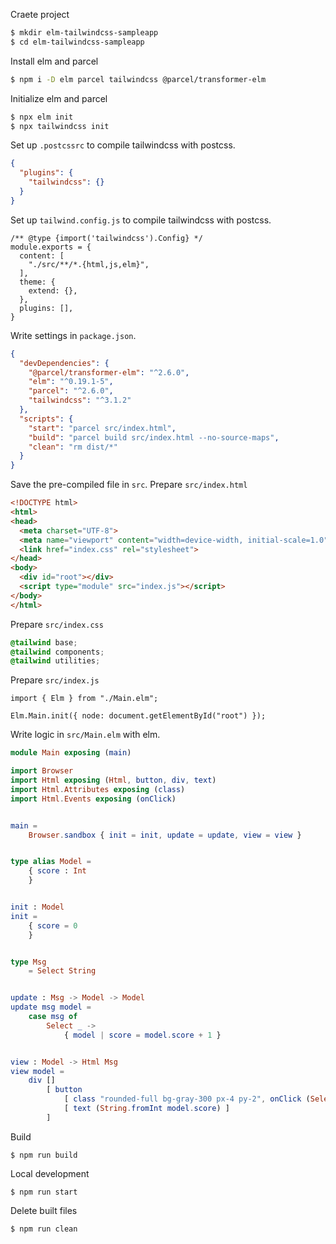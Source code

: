 
Craete project

``` Bash
$ mkdir elm-tailwindcss-sampleapp
$ cd elm-tailwindcss-sampleapp
```

Install elm and parcel

``` Bash
$ npm i -D elm parcel tailwindcss @parcel/transformer-elm
```

Initialize elm and parcel

``` Bash
$ npx elm init
$ npx tailwindcss init
```

Set up `.postcssrc` to compile tailwindcss with postcss.

``` JSON :.postcssrc
{
  "plugins": {
    "tailwindcss": {}
  }
}
```

Set up `tailwind.config.js` to compile tailwindcss with postcss.

``` JS :tailwind.config.js
/** @type {import('tailwindcss').Config} */
module.exports = {
  content: [
    "./src/**/*.{html,js,elm}",
  ],
  theme: {
    extend: {},
  },
  plugins: [],
}
```

Write settings in `package.json`.

``` JSON :package.json
{
  "devDependencies": {
    "@parcel/transformer-elm": "^2.6.0",
    "elm": "^0.19.1-5",
    "parcel": "^2.6.0",
    "tailwindcss": "^3.1.2"
  },
  "scripts": {
    "start": "parcel src/index.html",
    "build": "parcel build src/index.html --no-source-maps",
    "clean": "rm dist/*"
  }
}
```


Save the pre-compiled file in `src`.
Prepare `src/index.html`

``` HTML :src/index.html
<!DOCTYPE html>
<html>
<head>
  <meta charset="UTF-8">
  <meta name="viewport" content="width=device-width, initial-scale=1.0">
  <link href="index.css" rel="stylesheet">
</head>
<body>
  <div id="root"></div>
  <script type="module" src="index.js"></script>
</body>
</html>
```

Prepare `src/index.css`

``` CSS :src/index.css
@tailwind base;
@tailwind components;
@tailwind utilities;
```


Prepare `src/index.js`

``` JS :src/index.js
import { Elm } from "./Main.elm";

Elm.Main.init({ node: document.getElementById("root") });
```

Write logic in `src/Main.elm` with elm.

``` elm :src/Main.elm
module Main exposing (main)

import Browser
import Html exposing (Html, button, div, text)
import Html.Attributes exposing (class)
import Html.Events exposing (onClick)


main =
    Browser.sandbox { init = init, update = update, view = view }


type alias Model =
    { score : Int
    }


init : Model
init =
    { score = 0
    }


type Msg
    = Select String


update : Msg -> Model -> Model
update msg model =
    case msg of
        Select _ ->
            { model | score = model.score + 1 }


view : Model -> Html Msg
view model =
    div []
        [ button
            [ class "rounded-full bg-gray-300 px-4 py-2", onClick (Select "a") ]
            [ text (String.fromInt model.score) ]
        ]
```

Build

```
$ npm run build
```

Local development

```
$ npm run start
```

Delete built files

```
$ npm run clean
```



